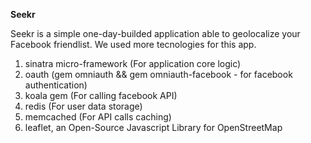**Seekr**

Seekr is a simple one-day-builded application able to geolocalize your Facebook friendlist.
We used more tecnologies for this app.

1.  sinatra micro-framework (For application core logic)
2.  oauth (gem omniauth && gem omniauth-facebook - for facebook authentication)
3.  koala gem (For calling facebook API)
4.  redis (For user data storage)
5.  memcached (For API calls caching)
6.  leaflet, an Open-Source Javascript Library for OpenStreetMap